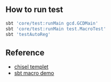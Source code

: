 ## How to run test

```bash
sbt 'core/test:runMain gcd.GCDMain'
sbt 'core/test:runMain test.MacroTest'
sbt 'testAutoReg'
```

## Reference

- [chisel templet](https://github.com/freechipsproject/chisel-template)
- [sbt macro demo](https://github.com/scalamacros/sbt-example-paradise)
